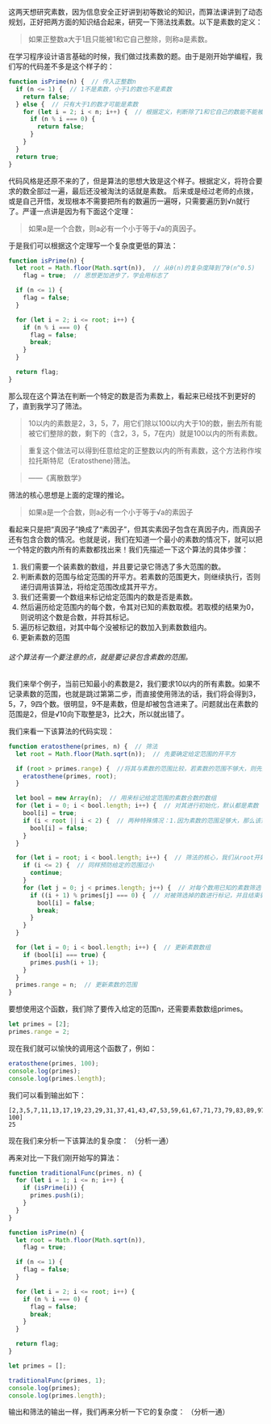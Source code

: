 这两天想研究素数，因为信息安全正好讲到初等数论的知识，而算法课讲到了动态规划，正好把两方面的知识结合起来，研究一下筛法找素数。以下是素数的定义：

> 如果正整数a大于1且只能被1和它自己整除，则称a是素数。

在学习程序设计语言基础的时候，我们做过找素数的题。由于是刚开始学编程，我们写的代码差不多是这个样子的：

```javascript
function isPrime(n) {  // 传入正整数n
  if (n <= 1) {  // 1不是素数，小于1的数也不是素数
    return false;
  } else {  // 只有大于1的数才可能是素数
    for (let i = 2; i < n; i++) {  // 根据定义，判断除了1和它自己的数能不能被它整除
      if (n % i === 0) {
        return false;
      }
    }
  }
  return true;
}
```

代码风格是还原不来的了，但是算法的思想大致是这个样子。根据定义，将符合要求的数全部过一遍，最后还没被淘汰的话就是素数。
后来或是经过老师的点拨，或是自己开悟，发现根本不需要把所有的数遍历一遍呀，只需要遍历到√n就行了。严谨一点讲是因为有下面这个定理：

> 如果a是一个合数，则a必有一个小于等于√a的真因子。

于是我们可以根据这个定理写一个复杂度更低的算法：

```javascript
function isPrime(n) {
  let root = Math.floor(Math.sqrt(n)),  // 从θ(n)的复杂度降到了θ(n^0.5)
    flag = true;  // 思想更加进步了，学会用标志了

  if (n <= 1) {
    flag = false;
  }

  for (let i = 2; i <= root; i++) {
    if (n % i === 0) {
      flag = false;
      break;
    }
  }

  return flag;
}
```

那么现在这个算法在判断一个特定的数是否为素数上，看起来已经找不到更好的了，直到我学习了筛法。

> 10以内的素数是2，3，5，7，用它们除以100以内大于10的数，删去所有能被它们整除的数，剩下的（含2，3，5，7在内）就是100以内的所有素数。

> 重复这个做法可以得到任意给定的正整数以内的所有素数，这个方法称作埃拉托斯特尼（Eratosthene)筛法。

> ——《离散数学》

筛法的核心思想是上面的定理的推论。

> 如果a是一个合数，则a必有一个小于等于√a的素因子

看起来只是把“真因子”换成了“素因子”，但其实素因子包含在真因子内，而真因子还有包含合数的情况。也就是说，我们在知道一个最小的素数的情况下，就可以把一个特定的数内所有的素数都找出来！我们先描述一下这个算法的具体步骤：
1. 我们需要一个装素数的数组，并且要记录它筛选了多大范围的数。
1. 判断素数的范围与给定范围的开平方。若素数的范围更大，则继续执行，否则递归调用该算法，将给定范围改成其开平方。
1. 我们还需要一个数组来标记给定范围内的数是否是素数。
1. 然后遍历给定范围内的每个数，令其对已知的素数取模。若取模的结果为0，则说明这个数是合数，并将其标记。
1. 遍历标记数组，对其中每个没被标记的数加入到素数数组内。
1. 更新素数的范围

###### 这个算法有一个要注意的点，就是要记录包含素数的范围。
我们来举个例子，当前已知最小的素数是2，我们要求10以内的所有素数。如果不记录素数的范围，也就是跳过第第二步，而直接使用筛法的话，我们将会得到3，5，7，9四个数。很明显，9不是素数，但是却被包含进来了。问题就出在素数的范围是2，但是√10向下取整是3，比2大，所以就出错了。

我们来看一下该算法的代码实现：

```javascript
function eratosthene(primes, n) {  // 筛法
  let root = Math.floor(Math.sqrt(n));  // 先要确定给定范围的开平方

  if (root > primes.range) {  //将其与素数的范围比较，若素数的范围不够大，则先扩展素数的范围
    eratosthene(primes, root);
  }

  let bool = new Array(n);  // 用来标记给定范围的素数合数的数组
  for (let i = 0; i < bool.length; i++) {  // 对其进行初始化，默认都是素数
    bool[i] = true;
    if (i < root || i < 2) {  // 两种特殊情况：1.因为素数的范围足够大，那么该范围内就不需要再进行判断，我们取其下界root；2.小于2的数都不是素数，这是预防给定的范围过小，如2、3、4而产生bug
      bool[i] = false;
    }
  }

  for (let i = root; i < bool.length; i++) {  // 筛法的核心，我们从root开始遍历
    if (i <= 2) {  // 同样预防给定的范围过小
      continue;
    }
    for (let j = 0; j < primes.length; j++) {  // 对每个数用已知的素数筛选
      if ((i + 1) % primes[j] === 0) {  // 对被筛选掉的数进行标记，并且结束循环，判断下一个数
        bool[i] = false;
        break;
      }
    }
  }

  for (let i = 0; i < bool.length; i++) {  // 更新素数数组
    if (bool[i] === true) {
      primes.push(i + 1);
    }
  }
  primes.range = n;  // 更新素数的范围
}
```

要想使用这个函数，我们除了要传入给定的范围n，还需要素数数组primes。

```javascript
let primes = [2];
primes.range = 2;
```

现在我们就可以愉快的调用这个函数了，例如：

```javascript
eratosthene(primes, 100);
console.log(primes);
console.log(primes.length);
```

我们可以看到输出如下：

```
[2,3,5,7,11,13,17,19,23,29,31,37,41,43,47,53,59,61,67,71,73,79,83,89,97,range: 100]
25
```

现在我们来分析一下该算法的复杂度：
（分析一通）

再来对比一下我们刚开始写的算法：

```javascript
function traditionalFunc(primes, n) {
  for (let i = 1; i <= n; i++) {
    if (isPrime(i)) {
      primes.push(i);
    }
  }
}

function isPrime(n) {
  let root = Math.floor(Math.sqrt(n)),
    flag = true;

  if (n <= 1) {
    flag = false;
  }

  for (let i = 2; i <= root; i++) {
    if (n % i === 0) {
      flag = false;
      break;
    }
  }

  return flag;
}

let primes = [];

traditionalFunc(primes, 1);
console.log(primes);
console.log(primes.length);
```

输出和筛法的输出一样，我们再来分析一下它的复杂度：
（分析一通）
